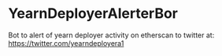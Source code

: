 # YearnDeployerAlerterBor
Bot to alert of yearn deployer activity on etherscan to twitter at: https://twitter.com/yearndeployera1
